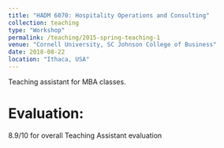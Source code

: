 ```yaml
---
title: "HADM 6070: Hospitality Operations and Consulting"
collection: teaching
type: "Workshop"
permalink: /teaching/2015-spring-teaching-1
venue: "Cornell University, SC Johnson College of Business"
date: 2018-08-22
location: "Ithaca, USA"
---
```

Teaching assistant for MBA classes. 

Evaluation:
======
8.9/10 for overall Teaching Assistant evaluation
